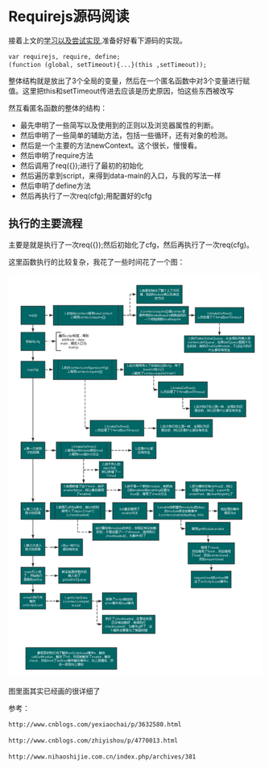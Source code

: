 # Requirejs源码阅读
接着上文的[学习以及尝试实现](https://github.com/panyifei/learning/blob/master/框架以及规范/模块引入/Requirejs学习以及实现.md),准备好好看下源码的实现。

```
var requirejs, require, define;
(function (global, setTimeout){...}(this ,setTimeout));
```

整体结构就是放出了3个全局的变量，然后在一个匿名函数中对3个变量进行赋值。这里把this和setTimeout传进去应该是历史原因，怕这些东西被改写

然互看匿名函数的整体的结构：

 - 最先申明了一些简写以及使用到的正则以及浏览器属性的判断。
 - 然后申明了一些简单的辅助方法，包括一些循环，还有对象的检测。
 - 然后是一个主要的方法newContext。这个很长，慢慢看。
 - 然后申明了require方法
 - 然后调用了req({});进行了最初的初始化
 - 然后遍历拿到script，来得到data-main的入口，与我的写法一样
 - 然后申明了define方法
 - 然后再执行了一次req(cfg);用配置好的cfg

## 执行的主要流程
主要是就是执行了一次req({});然后初始化了cfg，然后再执行了一次req(cfg)。

这里函数执行的比较复杂，我花了一些时间花了一个图：

<img alt="requirejs实现整理" width='800px' src="pics//requirejs.png" />

图里面其实已经画的很详细了

参考：

    http://www.cnblogs.com/yexiaochai/p/3632580.html

    http://www.cnblogs.com/zhiyishou/p/4770013.html

    http://www.nihaoshijie.com.cn/index.php/archives/381
